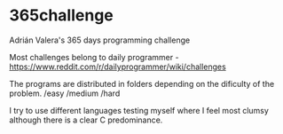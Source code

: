 # 365challenge
Adrián Valera's 365 days programming challenge

Most challenges belong to daily programmer
	- https://www.reddit.com/r/dailyprogrammer/wiki/challenges

The programs are distributed in folders depending on the dificulty of the problem.
	/easy
	/medium
	/hard

I try to use different languages testing myself where I feel most clumsy although there is a clear C predominance.
